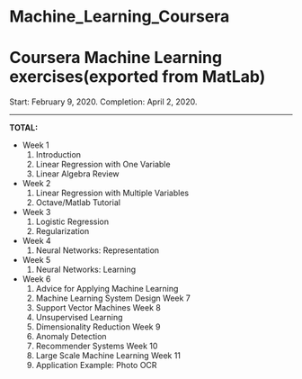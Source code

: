 # Machine_Learning_Coursera
Coursera Machine Learning exercises(exported from MatLab)
=========================================================
Start: February 9, 2020.
Completion: April 2, 2020.

---
**TOTAL:**
- Week 1
  1. Introduction
  2. Linear Regression with One Variable
  3. Linear Algebra Review
- Week 2
  1. Linear Regression with Multiple Variables
  2. Octave/Matlab Tutorial
- Week 3
  1. Logistic Regression
  2. Regularization
- Week 4
  1. Neural Networks: Representation
- Week 5
  1. Neural Networks: Learning
- Week 6
  1. Advice for Applying Machine Learning
  2. Machine Learning System Design
Week 7
  1. Support Vector Machines
Week 8
  1. Unsupervised Learning
  2. Dimensionality Reduction
Week 9
  1. Anomaly Detection
  2. Recommender Systems
Week 10
  1. Large Scale Machine Learning
Week 11
  1. Application Example: Photo OCR
